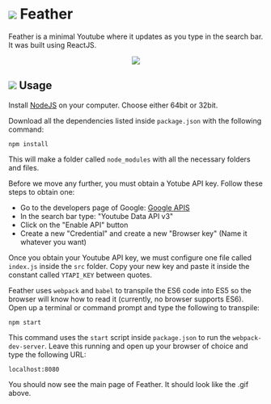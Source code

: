 # ![](http://i.imgur.com/piU1FbP.png) Feather
Feather is a minimal Youtube where it updates as you type in the search bar. It was built using ReactJS.

<p align="center">
<img src="https://thumbs.gfycat.com/GraveGregariousIndianpalmsquirrel-size_restricted.gif" />
</p>

## ![](http://i.imgur.com/XVywMCv.png) Usage
Install [NodeJS](https://nodejs.org/) on your computer. Choose either 64bit or 32bit.

Download all the dependencies listed inside `package.json` with the following command:

    npm install

This will make a folder called `node_modules` with all the necessary folders and files.

Before we move any further, you must obtain a Yotube API key. Follow these steps to obtain one:

+ Go to the developers page of Google: [Google APIS](https://console.developers.google.com)
+ In the search bar type: "Youtube Data API v3"
+ Click on the "Enable API" button
+ Create a new "Credential" and create a new "Browser key" (Name it whatever you want)

Once you obtain your Youtube API key, we must configure one file called `index.js` inside the `src` folder. Copy your new key and paste it inside the constant called `YTAPI_KEY` between quotes.

Feather uses `webpack` and `babel` to transpile the ES6 code into ES5 so the browser will know how to read it (currently, no browser supports ES6). Open up a terminal or command prompt and type the following to transpile:

    npm start
    
This command uses the `start` script inside `package.json` to run the `webpack-dev-server`. Leave this running and open up your browser of choice and type the following URL:

    localhost:8080
    
You should now see the main page of Feather. It should look like the .gif above.
